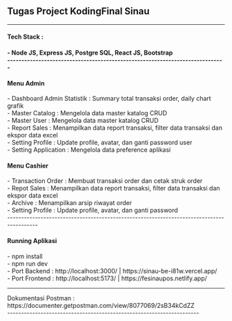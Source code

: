 Tugas Project KodingFinal Sinau  <br>
----------------------------------------
---------------------------------------
<h4>Tech Stack : <h4> 
- Node JS, Express JS, Postgre SQL, React JS, Bootstrap <br>
-----------------------------------------------------------------------------
<h4> Menu Admin </h4>
<span>- Dashboard Admin Statistik :</span> Summary total transaksi order, daily chart grafik  </div>
<div>- Master Catalog : Mengelola data master katalog CRUD </div>
<div>- Master User : Mengelola data master katalog CRUD </div>
<div>- Report Sales : Menampilkan data report transaksi, filter data transaksi dan ekspor data excel </div>
<div>- Setting Profile : Update profile, avatar, dan ganti password user </div>
<div>- Setting Application : Mengelola data preference aplikasi </div>

<h4>Menu Cashier</h4>
<div> - Transaction Order : Membuat transaksi order dan cetak struk order </div>
<div> - Repot Sales : Menampilkan data report transaksi, filter data transaksi dan ekspor data excel</div>
<div> - Archive : Menampilkan arsip riwayat order  </div>
<div> - Setting Profile : Update profile, avatar, dan ganti password  </div>
-----------------------------------------------------------------------------------------

<h4> Running Aplikasi </h4>
<div> - npm install</div>
<div> - npm run dev</div>
<div> - Port Backend : http://localhost:3000/ | https://sinau-be-i81w.vercel.app/ </div>
<div> - Port Frontend :  http://localhost:5173/ | https://fesinaupos.netlify.app/ </div>

----------------------------------------------------------------------

<div>Dokumentasi Postman :  https://documenter.getpostman.com/view/8077069/2sB34kCdZZ </div>
---------------------------------------------------------------------
